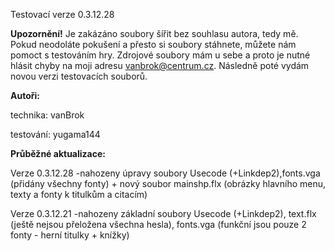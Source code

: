 Testovací verze 0.3.12.28

**Upozornění!** Je zakázáno soubory šířit bez souhlasu autora, tedy mě. Pokud neodoláte pokušení a přesto si soubory stáhnete, můžete nám pomoct s testováním hry. Zdrojové soubory mám u sebe a proto je nutné hlásit chyby na moji adresu vanbrok@centrum.cz. Následně poté vydám novou verzi testovacích souborů.



**Autoři:**

technika:
vanBrok

testování:
yugama144



**Průběžné aktualizace:**

Verze 0.3.12.28
-nahozeny úpravy soubory Usecode (+Linkdep2),fonts.vga (přidány všechny fonty) + nový soubor mainshp.flx (obrázky hlavního menu, texty a fonty k titulkům a citacím)

Verze 0.3.12.21
-nahozeny základní soubory Usecode (+Linkdep2), text.flx (ještě nejsou přeložena všechna hesla), fonts.vga (funkční jsou pouze 2 fonty - herní titulky + knížky)
